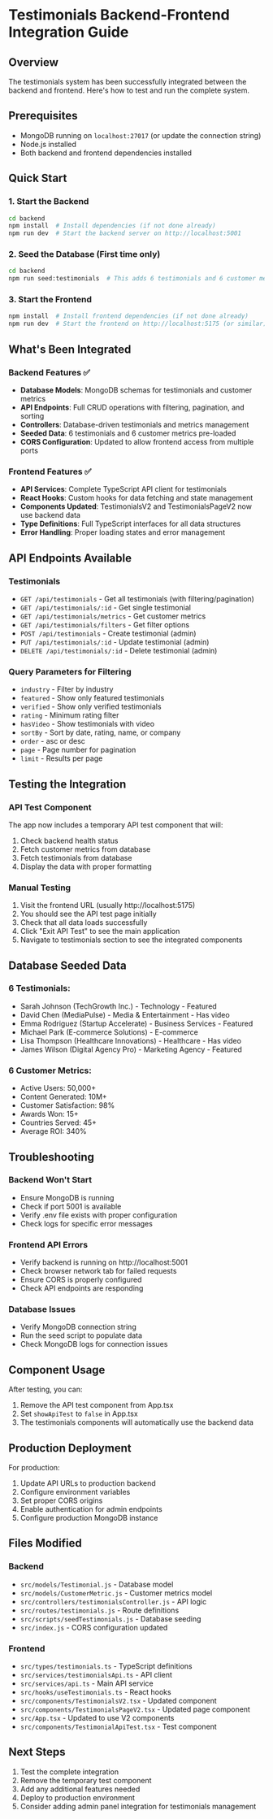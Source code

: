 # Testimonials Backend-Frontend Integration Guide

## Overview
The testimonials system has been successfully integrated between the backend and frontend. Here's how to test and run the complete system.

## Prerequisites
- MongoDB running on `localhost:27017` (or update the connection string)
- Node.js installed
- Both backend and frontend dependencies installed

## Quick Start

### 1. Start the Backend
```bash
cd backend
npm install  # Install dependencies (if not done already)
npm run dev  # Start the backend server on http://localhost:5001
```

### 2. Seed the Database (First time only)
```bash
cd backend
npm run seed:testimonials  # This adds 6 testimonials and 6 customer metrics to MongoDB
```

### 3. Start the Frontend
```bash
npm install  # Install frontend dependencies (if not done already)
npm run dev  # Start the frontend on http://localhost:5175 (or similar)
```

## What's Been Integrated

### Backend Features ✅
- **Database Models**: MongoDB schemas for testimonials and customer metrics
- **API Endpoints**: Full CRUD operations with filtering, pagination, and sorting
- **Controllers**: Database-driven testimonials and metrics management
- **Seeded Data**: 6 testimonials and 6 customer metrics pre-loaded
- **CORS Configuration**: Updated to allow frontend access from multiple ports

### Frontend Features ✅
- **API Services**: Complete TypeScript API client for testimonials
- **React Hooks**: Custom hooks for data fetching and state management
- **Components Updated**: TestimonialsV2 and TestimonialsPageV2 now use backend data
- **Type Definitions**: Full TypeScript interfaces for all data structures
- **Error Handling**: Proper loading states and error management

## API Endpoints Available

### Testimonials
- `GET /api/testimonials` - Get all testimonials (with filtering/pagination)
- `GET /api/testimonials/:id` - Get single testimonial
- `GET /api/testimonials/metrics` - Get customer metrics
- `GET /api/testimonials/filters` - Get filter options
- `POST /api/testimonials` - Create testimonial (admin)
- `PUT /api/testimonials/:id` - Update testimonial (admin)
- `DELETE /api/testimonials/:id` - Delete testimonial (admin)

### Query Parameters for Filtering
- `industry` - Filter by industry
- `featured` - Show only featured testimonials
- `verified` - Show only verified testimonials
- `rating` - Minimum rating filter
- `hasVideo` - Show testimonials with video
- `sortBy` - Sort by date, rating, name, or company
- `order` - asc or desc
- `page` - Page number for pagination
- `limit` - Results per page

## Testing the Integration

### API Test Component
The app now includes a temporary API test component that will:
1. Check backend health status
2. Fetch customer metrics from database
3. Fetch testimonials from database
4. Display the data with proper formatting

### Manual Testing
1. Visit the frontend URL (usually http://localhost:5175)
2. You should see the API test page initially
3. Check that all data loads successfully
4. Click "Exit API Test" to see the main application
5. Navigate to testimonials section to see the integrated components

## Database Seeded Data

### 6 Testimonials:
- Sarah Johnson (TechGrowth Inc.) - Technology - Featured
- David Chen (MediaPulse) - Media & Entertainment - Has video
- Emma Rodriguez (Startup Accelerate) - Business Services - Featured
- Michael Park (E-commerce Solutions) - E-commerce
- Lisa Thompson (Healthcare Innovations) - Healthcare - Has video
- James Wilson (Digital Agency Pro) - Marketing Agency - Featured

### 6 Customer Metrics:
- Active Users: 50,000+
- Content Generated: 10M+
- Customer Satisfaction: 98%
- Awards Won: 15+
- Countries Served: 45+
- Average ROI: 340%

## Troubleshooting

### Backend Won't Start
- Ensure MongoDB is running
- Check if port 5001 is available
- Verify .env file exists with proper configuration
- Check logs for specific error messages

### Frontend API Errors
- Verify backend is running on http://localhost:5001
- Check browser network tab for failed requests
- Ensure CORS is properly configured
- Check API endpoints are responding

### Database Issues
- Verify MongoDB connection string
- Run the seed script to populate data
- Check MongoDB logs for connection issues

## Component Usage

After testing, you can:
1. Remove the API test component from App.tsx
2. Set `showApiTest` to `false` in App.tsx
3. The testimonials components will automatically use the backend data

## Production Deployment

For production:
1. Update API URLs to production backend
2. Configure environment variables
3. Set proper CORS origins
4. Enable authentication for admin endpoints
5. Configure production MongoDB instance

## Files Modified

### Backend
- `src/models/Testimonial.js` - Database model
- `src/models/CustomerMetric.js` - Customer metrics model
- `src/controllers/testimonialsController.js` - API logic
- `src/routes/testimonials.js` - Route definitions
- `src/scripts/seedTestimonials.js` - Database seeding
- `src/index.js` - CORS configuration updated

### Frontend
- `src/types/testimonials.ts` - TypeScript definitions
- `src/services/testimonialsApi.ts` - API client
- `src/services/api.ts` - Main API service
- `src/hooks/useTestimonials.ts` - React hooks
- `src/components/TestimonialsV2.tsx` - Updated component
- `src/components/TestimonialsPageV2.tsx` - Updated page component
- `src/App.tsx` - Updated to use V2 components
- `src/components/TestimonialApiTest.tsx` - Test component

## Next Steps

1. Test the complete integration
2. Remove the temporary test component
3. Add any additional features needed
4. Deploy to production environment
5. Consider adding admin panel integration for testimonials management 